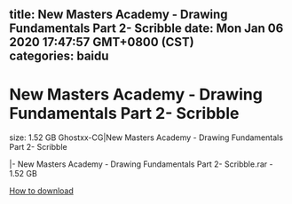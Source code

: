 
title: New Masters Academy - Drawing Fundamentals Part 2- Scribble
date: Mon Jan 06 2020 17:47:57 GMT+0800 (CST)    
categories: baidu
---

# New Masters Academy - Drawing Fundamentals Part 2- Scribble
size: 1.52 GB
 Ghostxx-CG|New Masters Academy - Drawing Fundamentals Part 2- Scribble
 
|- New Masters Academy - Drawing Fundamentals Part 2- Scribble.rar - 1.52 GB

[How to download](https://bpcam.bemobtrk.com/go/2ceec3aa-1ca2-46d6-b9ff-aaa5c184517c?jno=5047)